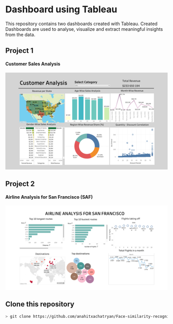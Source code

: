 # Dashboard using Tableau

This repository contains two dashboards created with Tableau.
Created Dashboards are used to analyse, visualize and extract meaningful insights from the data.

## Project 1
#### Customer Sales Analysis
<img src="Sales/DashboardScreanshot.png"/>

## Project 2
#### Airline Analysis for San Francisco (SAF)
<img src="Air Travel/Airline-Dashboard.png"/>


## Clone this repository

```bash
> git clone https://github.com/anahitxachatryan/Face-similarity-recognition.git
```
